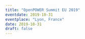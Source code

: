 ```yaml
---
title: "OpenPOWER Summit EU 2019"
eventdate: 2019-10-31
eventplace: "Lyon, France"
date: 2019-10-31
draft: false
---
```


